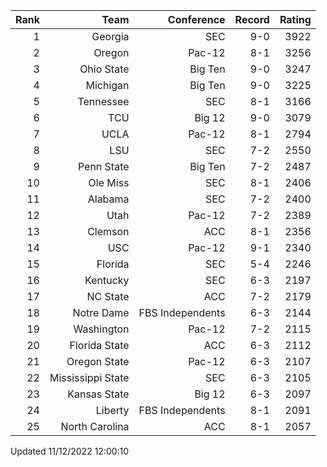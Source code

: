 | Rank  | Team                 | Conference           | Record   | Rating |
| ---:  | ---:                 | ---:                 | ---:     | ---:   |
| 1     | Georgia              | SEC                  | 9-0      | 3922   |
| 2     | Oregon               | Pac-12               | 8-1      | 3256   |
| 3     | Ohio State           | Big Ten              | 9-0      | 3247   |
| 4     | Michigan             | Big Ten              | 9-0      | 3225   |
| 5     | Tennessee            | SEC                  | 8-1      | 3166   |
| 6     | TCU                  | Big 12               | 9-0      | 3079   |
| 7     | UCLA                 | Pac-12               | 8-1      | 2794   |
| 8     | LSU                  | SEC                  | 7-2      | 2550   |
| 9     | Penn State           | Big Ten              | 7-2      | 2487   |
| 10    | Ole Miss             | SEC                  | 8-1      | 2406   |
| 11    | Alabama              | SEC                  | 7-2      | 2400   |
| 12    | Utah                 | Pac-12               | 7-2      | 2389   |
| 13    | Clemson              | ACC                  | 8-1      | 2356   |
| 14    | USC                  | Pac-12               | 9-1      | 2340   |
| 15    | Florida              | SEC                  | 5-4      | 2246   |
| 16    | Kentucky             | SEC                  | 6-3      | 2197   |
| 17    | NC State             | ACC                  | 7-2      | 2179   |
| 18    | Notre Dame           | FBS Independents     | 6-3      | 2144   |
| 19    | Washington           | Pac-12               | 7-2      | 2115   |
| 20    | Florida State        | ACC                  | 6-3      | 2112   |
| 21    | Oregon State         | Pac-12               | 6-3      | 2107   |
| 22    | Mississippi State    | SEC                  | 6-3      | 2105   |
| 23    | Kansas State         | Big 12               | 6-3      | 2097   |
| 24    | Liberty              | FBS Independents     | 8-1      | 2091   |
| 25    | North Carolina       | ACC                  | 8-1      | 2057   |

Updated 11/12/2022 12:00:10

